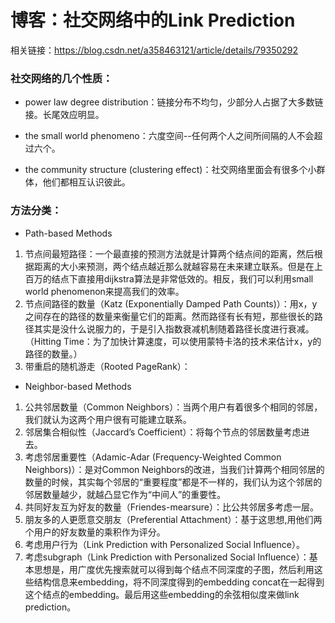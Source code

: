 # 博客：社交网络中的Link Prediction

相关链接：https://blog.csdn.net/a358463121/article/details/79350292

### 社交网络的几个性质：

- power law degree distribution：链接分布不均匀，少部分人占据了大多数链接。长尾效应明显。

- the small world phenomeno：六度空间--任何两个人之间所间隔的人不会超过六个。

- the community structure (clustering effect)：社交网络里面会有很多个小群体，他们都相互认识彼此。

### 方法分类：

- Path-based Methods

1. 节点间最短路径：一个最直接的预测方法就是计算两个结点间的距离，然后根据距离的大小来预测，两个结点越近那么就越容易在未来建立联系。但是在上百万的结点下直接用dijkstra算法是非常低效的。相反，我们可以利用small world phenomenon来提高我们的效率。
2. 节点间路径的数量（Katz (Exponentially Damped Path Counts)）：用x，y之间存在的路径的数量来衡量它们的距离。然而路径有长有短，那些很长的路径其实是没什么说服力的，于是引入指数衰减机制随着路径长度进行衰减。（Hitting Time：为了加快计算速度，可以使用蒙特卡洛的技术来估计x，y的路径的数量。）
3. 带重启的随机游走（Rooted PageRank）：

- Neighbor-based Methods

1. 公共邻居数量（Common Neighbors）：当两个用户有着很多个相同的邻居，我们就认为这两个用户很有可能建立联系。
2. 邻居集合相似性（Jaccard’s Coefficient）：将每个节点的邻居数量考虑进去。
3. 考虑邻居重要性（Adamic-Adar (Frequency-Weighted Common Neighbors)）：是对Common Neighbors的改进，当我们计算两个相同邻居的数量的时候，其实每个邻居的“重要程度”都是不一样的，我们认为这个邻居的邻居数量越少，就越凸显它作为“中间人”的重要性。
4. 共同好友互为好友的数量（Friendes-mearsure）：比公共邻居多考虑一层。
5. 朋友多的人更愿意交朋友（Preferential Attachment）：基于这思想,用他们两个用户的好友数量的乘积作为评分。
6. 考虑用户行为（Link Prediction with Personalized Social Influence）。
7. 考虑subgraph（Link Prediction with Personalized Social Influence）：基本思想是，用广度优先搜索就可以得到每个结点不同深度的子图，然后利用这些结构信息来embedding，将不同深度得到的embedding concat在一起得到这个结点的embedding。最后用这些embedding的余弦相似度来做link prediction。
















